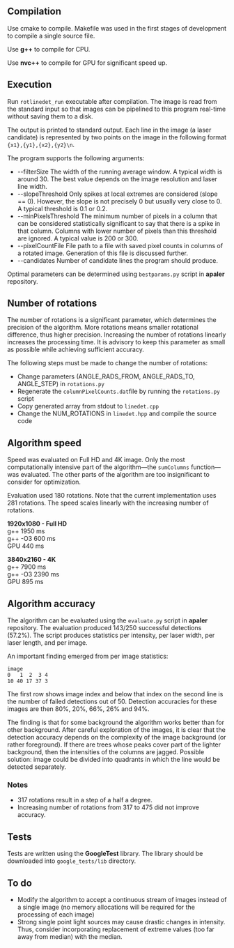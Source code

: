     

## Compilation

Use cmake to compile. Makefile was used in the first stages of development to compile a single source file.

Use **g++** to compile for CPU.

Use **nvc++** to compile for GPU for significant speed up.

## Execution

Run `rotlinedet_run` executable after compilation. The image is read from the standard input
so that images can be pipelined to this program real-time without saving them to a disk.

The output is printed to standard output. Each line in the image (a laser candidate) is represented 
by two points on the image in the following format `{x1},{y1},{x2},{y2}\n`.

The program supports the following arguments:
* --filterSize 
    The width of the running average window. A typical width is around 30. The best value depends
    on the image resolution and laser line width.
* --slopeThreshold
    Only spikes at local extremes are considered (slope == 0). However, the slope is not precisely 0
    but usually very close to 0. A typical threshold is 0.1 or 0.2.
* --minPixelsThreshold
    The minimum number of pixels in a column that can be considered statistically significant to
    say that there is a spike in that column. Columns with lower number of pixels than this threshold
    are ignored. A typical value is 200 or 300.
* --pixelCountFile
    File path to a file with saved pixel counts in columns of a rotated image. Generation of this file is discussed further.
* --candidates
    Number of candidate lines the program should produce.

Optimal parameters can be determined using `bestparams.py` script in **apaler** repository.

## Number of rotations

The number of rotations is a significant parameter, which determines the precision of the 
algorithm. More rotations means smaller rotational difference, thus higher precision.
Increasing the number of rotations linearly increases the processing time. It is advisory
to keep this parameter as small as possible while achieving sufficient accuracy.

The following steps must be made to change the number of rotations:
* Change parameters (ANGLE_RADS_FROM, ANGLE_RADS_TO, ANGLE_STEP) in `rotations.py`
* Regenerate the `columnPixelCounts.dat`file by running the `rotations.py` script
* Copy generated array from stdout to `linedet.cpp` 
* Change the NUM_ROTATIONS in `linedet.hpp` and compile the source code

## Algorithm speed

Speed was evaluated on Full HD and 4K image. 
Only the most computationally intensive part of the algorithm—the `sumColumns` function—was evaluated.
The other parts of the algorithm are too insignificant to consider for optimization. 

Evaluation used 180 rotations. Note that the current implementation uses 281 rotations. The speed 
scales linearly with the increasing number of rotations.

**1920x1080 - Full HD**  
g++ 		1950 ms  
g++ -O3 	600 ms  
GPU 		440 ms  

**3840x2160 - 4K**  
g++ 		7900 ms  
g++ -O3 	2390 ms  
GPU 		895 ms  

## Algorithm accuracy

The algorithm can be evaluated using the `evaluate.py` script in **apaler** repository.
The evaluation produced 143/250 successful detections (57.2%). The script produces statistics 
per intensity, per laser width, per laser length, and per image.

An important finding emerged from per image statistics:
```
image
0   1  2  3 4
10 40 17 37 3
```
The first row shows image index and below that index on the second line is the number of failed
detections out of 50. Detection accuracies for these images are then 80%, 20%, 66%, 26% and 94%.

The finding is that for some background the algorithm works better than for other background. 
After careful exploration of the images, it is clear that the detection accuracy depends on the complexity
of the image background (or rather foreground). If there are trees whose peaks cover part of the 
lighter background, then the intensities of the columns are jagged.
Possible solution: image could be divided into quadrants in which the line would be detected separately.

### Notes

* 317 rotations result in a step of a half a degree.
* Increasing number of rotations from 317 to 475 did not
  improve accuracy.

## Tests

Tests are written using the **GoogleTest** library. The library should be downloaded 
into `google_tests/lib` directory.

## To do

* Modify the algorithm to accept a continuous stream of images instead of a single image
  (no memory allocations will be required for the processing of each image)
* Strong single point light sources may cause drastic changes in intensity. Thus, consider incorporating
replacement of extreme values (too far away from median) with the median.